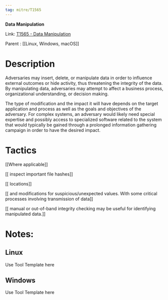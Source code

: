 ```yaml
---
tag: mitre/T1565
---
```


**Data Manipulation**

Link: [T1565 - Data Manipulation](https://attack.mitre.org/techniques/T1565)

Parent : [[Linux, Windows, macOS]]


# Description

Adversaries may insert, delete, or manipulate data in order to influence external outcomes or hide activity, thus threatening the integrity of the data. By manipulating data, adversaries may attempt to affect a business process, organizational understanding, or decision making.

The type of modification and the impact it will have depends on the target application and process as well as the goals and objectives of the adversary. For complex systems, an adversary would likely need special expertise and possibly access to specialized software related to the system that would typically be gained through a prolonged information gathering campaign in order to have the desired impact.

# Tactics


[[Where applicable]]

[[ inspect important file hashes]]

[[ locations]]

[[ and modifications for suspicious/unexpected values. With some critical processes involving transmission of data]]

[[ manual or out-of-band integrity checking may be useful for identifying manipulated data.]]


# Notes:

## Linux

Use Tool Template here

## Windows

Use Tool Template here